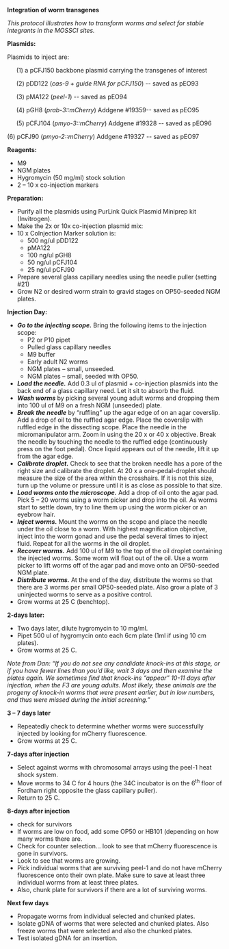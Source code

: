 ﻿**Integration of worm transgenes**

*This protocol illustrates how to transform worms and select for stable integrants in the MOSSCI sites.*

**Plasmids:** 

Plasmids to inject are:

`	`(1) a pCFJ150 backbone plasmid carrying the transgenes of interest

`	`(2) pDD122 (*cas-9 + guide RNA for pCFJ150*)  -- saved as pEO93

`	`(3) pMA122 (*peel-1*)  -- saved as pEO94

`	`(4) pGH8 (*prab-3::mCherry*)  Addgene #19359-- saved as pEO95

`	`(5) pCFJ104 (*pmyo-3::mCherry*) Addgene #19328 -- saved as pEO96

(6) pCFJ90 (*pmyo-2::mCherry*) Addgene #19327 -- saved as pEO97

**Reagents:**

- M9
- NGM plates
- Hygromycin (50 mg/ml) stock solution
- 2 – 10 x co-injection markers

**Preparation:**

- Purify all the plasmids using PurLink Quick Plasmid Miniprep kit (Invitrogen).
- Make the 2x or 10x co-injection plasmid mix:
- 10 x CoInjection Marker solution is:
  - 500 ng/ul pDD122
  - pMA122
  - 100 ng/ul pGH8
  - 50 ng/ul pCFJ104
  - 25 ng/ul pCFJ90
- Prepare several glass capillary needles using the needle puller (setting #21)
- Grow N2 or desired worm strain to gravid stages on OP50-seeded NGM plates.

**Injection Day:**

- ***Go to the injecting scope.*** Bring the following items to the injection scope:
  - P2 or P10 pipet
  - Pulled glass capillary needles
  - M9 buffer
  - Early adult N2 worms
  - NGM plates – small, unseeded.
  - NGM plates – small, seeded with OP50.
- ***Load the needle.*** Add 0.3 ul of plasmid + co-injection plasmids into the back end of a glass capillary need. Let it sit to absorb the fluid.
- ***Wash worms*** by picking several young adult worms and dropping them into 100 ul of M9 on a fresh NGM (unseeded) plate.
- ***Break the needle*** by “ruffling” up the agar edge of on an agar coverslip. Add a drop of oil to the ruffled agar edge. Place the coverslip with ruffled edge in the dissecting scope. Place the needle in the micromanipulator arm. Zoom in using the 20 x or 40 x objective. Break the needle by touching the needle to the ruffled edge (continuously press on the foot pedal). Once liquid appears out of the needle, lift it up from the agar edge.
- ***Calibrate droplet.*** Check to see that the broken needle has a pore of the right size and calibrate the droplet. At 20 x a one-pedal-droplet should measure the size of the area within the crosshairs. If it is not this size, turn up the volume or pressure until it is as close as possible to that size.
- ***Load worms onto the microscope.*** Add a drop of oil onto the agar pad. Pick 5 – 20 worms using a worm picker and drop into the oil. As worms start to settle down, try to line them up using the worm picker or an eyebrow hair.
- ***Inject worms.*** Mount the worms on the scope and place the needle under the oil close to a worm. With highest magnification objective, inject into the worm gonad and use the pedal several times to inject fluid. Repeat for all the worms in the oil droplet.
- ***Recover worms.*** Add 100 ul of M9 to the top of the oil droplet containing the injected worms. Some worm will float out of the oil. Use a worm picker to lift worms off of the agar pad and move onto an OP50-seeded NGM plate.
- ***Distribute worms.*** At the end of the day, distribute the worms so that there are 3 worms per small OP50-seeded plate. Also grow a plate of 3 uninjected worms to serve as a positive control.
- Grow worms at 25 C (benchtop).

**2-days later:**

- Two days later, dilute hygromycin to 10 mg/ml.
- Pipet 500 ul of hygromycin onto each 6cm plate (1ml if using 10 cm plates).
- Grow worms at 25 C.

*Note from Dan: “If you do not see any candidate knock-ins at this stage, or if you have fewer lines than you’d like, wait 3 days and then examine the plates again. We sometimes find that knock-ins “appear” 10-11 days after injection, when the F3 are young adults. Most likely, these animals are the progeny of knock-in worms that were present earlier, but in low numbers, and thus were missed during the initial screening.”*

**3 – 7 days later**

- Repeatedly check to determine whether worms were successfully injected by looking for mCherry fluorescence.
- Grow worms at 25 C.

**7-days after injection**

- Select against worms with chromosomal arrays using the peel-1 heat shock system.
- Move worms to 34 C for 4 hours (the 34C incubator is on the 6<sup>th</sup> floor of Fordham right opposite the glass capillary puller).
- Return to 25 C.

**8-days after injection**

- check for survivors
- If worms are low on food, add some OP50 or HB101 (depending on how many worms there are.
- Check for counter selection… look to see that mCherry fluorescence is gone in survivors.
- Look to see that worms are growing.
- Pick individual worms that are surviving peel-1 and do not have mCherry fluorescence onto their own plate. Make sure to save at least three individual worms from at least three plates.
- Also, chunk plate for survivors if there are a lot of surviving worms.

**Next few days**

- Propagate worms from individual selected and chunked plates.
- Isolate gDNA of worms that were selected and chunked plates. Also freeze worms that were selected and also the chunked plates.
- Test isolated gDNA for an insertion.

